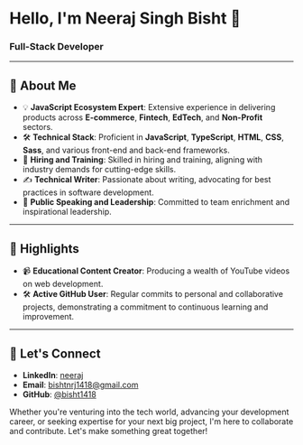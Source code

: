 # Hello, I'm Neeraj Singh Bisht 👋
### Full-Stack Developer 
---

## 🚀 About Me
- 💡 **JavaScript Ecosystem Expert**: Extensive experience in delivering products across **E-commerce**, **Fintech**, **EdTech**, and **Non-Profit** sectors.
- 🛠️ **Technical Stack**: Proficient in **JavaScript**, **TypeScript**, **HTML**, **CSS**, **Sass**, and various front-end and back-end frameworks.
- 🤝 **Hiring and Training**: Skilled in hiring and training, aligning with industry demands for cutting-edge skills.
- ✍️ **Technical Writer**: Passionate about writing, advocating for best practices in software development.
- 💬 **Public Speaking and Leadership**: Committed to team enrichment and inspirational leadership.

---

## 🌟 Highlights
- 📹 **Educational Content Creator**: Producing a wealth of YouTube videos on web development.
- 🛠️ **Active GitHub User**: Regular commits to personal and collaborative projects, demonstrating a commitment to continuous learning and improvement.

---

## 🤝 Let's Connect
- **LinkedIn**: [neeraj](https://www.linkedin.com/in/neeraj-bisht-96b265243/)
- **Email**: [bishtnrj1418@gmail.com](mailto:bishtnrj1418@gmail.com)
- **GitHub**: [@bisht1418](https://github.com/bisht1418)

Whether you're venturing into the tech world, advancing your development career, or seeking expertise for your next big project, I'm here to collaborate and contribute. Let's make something great together!
